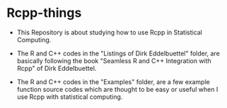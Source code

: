 # Rcpp-things

* This Repository is about studying how to use Rcpp in Statistical Computing.

* The R and C++ codes in the "Listings of Dirk Eddelbuettel" folder, are basically following the book "Seamless R and C++ Integration with Rcpp" of Dirk Eddelbuettel.

* The R and C++ codes in the "Examples" folder, are a few example function source codes which are thought to be easy or useful when I use Rcpp with statistical computing.

